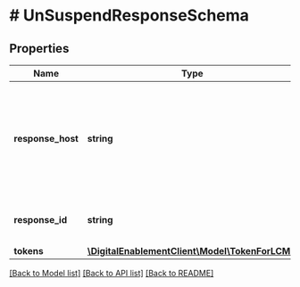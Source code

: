 # # UnSuspendResponseSchema

## Properties

Name | Type | Description | Notes
------------ | ------------- | ------------- | -------------
**response_host** | **string** | The host that originated the request. Future calls in the same conversation may be routed to this host. | [optional]
**response_id** | **string** | Unique identifier for the response. | [optional]
**tokens** | [**\DigitalEnablementClient\Model\TokenForLCM[]**](TokenForLCM.md) |  | [optional]

[[Back to Model list]](../../README.md#models) [[Back to API list]](../../README.md#endpoints) [[Back to README]](../../README.md)
